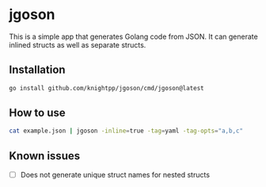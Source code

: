 # jgoson

This is a simple app that generates Golang code from JSON. It can generate inlined structs as well as
separate structs.

## Installation

```bash
go install github.com/knightpp/jgoson/cmd/jgoson@latest
```

## How to use

```bash
cat example.json | jgoson -inline=true -tag=yaml -tag-opts="a,b,c"
```

## Known issues

- [ ] Does not generate unique struct names for nested structs
